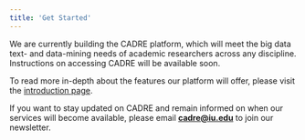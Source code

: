 ```yaml
---
title: 'Get Started'
---
```


We are currently building the CADRE platform, which will meet the big data text- and data-mining needs of academic researchers across any discipline. Instructions on accessing CADRE will be available soon. 

To read more in-depth about the features our platform will offer, please visit the [introduction page](https://cadre.iu.edu/website/grav/about-cadre/introduction).

If you want to stay updated on CADRE and remain informed on when our services will become available, please email **cadre@iu.edu** to join our newsletter.